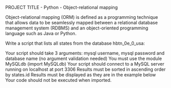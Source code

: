 PROJECT TITLE - Python - Object-relational mapping

Object-relational mapping (ORM) is defined as a programming technique that allows data to be seamlessly mapped between a relational database management system (RDBMS) and an object-oriented programming language such as Java or Python.

Write a script that lists all states from the database hbtn_0e_0_usa:

Your script should take 3 arguments: mysql username, mysql password and database name (no argument validation needed)
You must use the module MySQLdb (import MySQLdb)
Your script should connect to a MySQL server running on localhost at port 3306
Results must be sorted in ascending order by states.id
Results must be displayed as they are in the example below
Your code should not be executed when imported.
